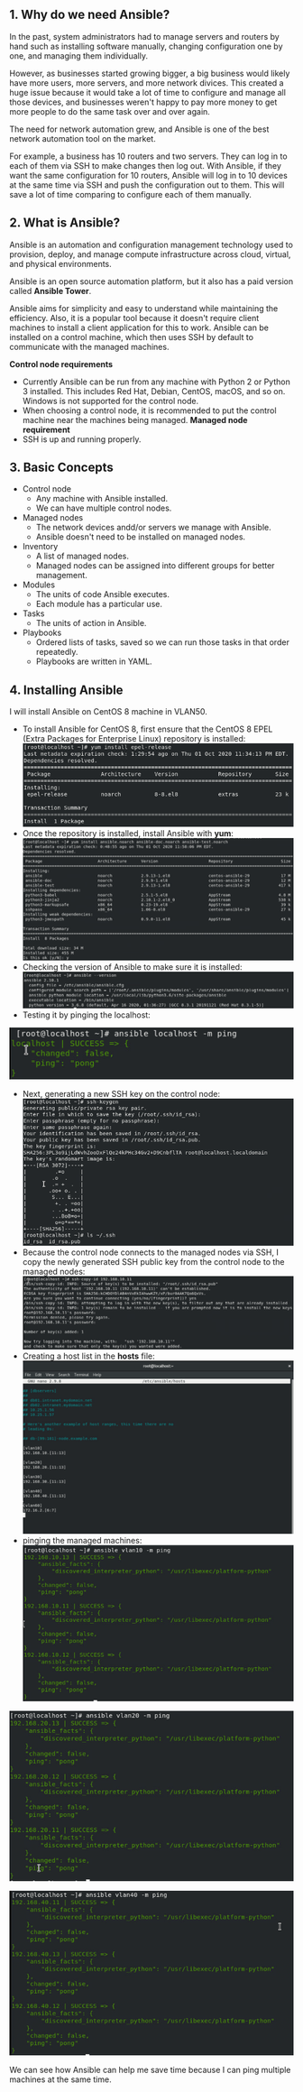 ## 1. Why do we need Ansible?
In the past, system administrators had to manage servers and routers by hand such as installing software manually, changing configuration one by one, and managing them individually.  

However, as businesses started growing bigger, a big business would likely have more users, more servers, and more network divices. This created a huge issue because it would take a lot of time to configure and manage all those devices, and businesses weren't happy to pay more money to get more people to do the same task over and over again. 

The need for network automation grew, and Ansible is one of the best network automation tool on the market. 

For example, a business has 10 routers and two servers. They can log in to each of them via SSH to make changes then log out. With Ansible, if they want the same configuration for 10 routers, Ansible will log in to 10 devices at the same time via SSH and push the configuration out to them. This will save a lot of time comparing to configure each of them manually. 

## 2. What is Ansible?
Ansible is an automation and configuration management technology used to provision, deploy, and manage compute infrastructure across cloud, virtual, and physical environments. 

Ansible is an open source automation platform, but it also has a paid version called **Ansible Tower**. 

Ansible aims for simplicity and easy to understand while maintaining the efficiency. Also, it is a popular tool because it doesn't require client machines to install a client application for this to work. Ansible can be installed on a control machine, which then uses SSH by default to communicate with the managed machines.

**Control node requirements**
* Currently Ansible can be run from any machine with Python 2 or Python 3 installed. This includes Red Hat, Debian, CentOS, macOS, and so on. Windows is not supported for the control node. 
* When choosing a control node, it is recommended to put the control machine near the machines being managed. 
**Managed node requirement**
* SSH is up and running properly. 

## 3. Basic Concepts
* Control node
  * Any machine with Ansible installed.
  * We can have multiple control nodes.
* Managed nodes
  * The network devices andd/or servers we manage with Ansible.
  * Ansible doesn't need to be installed on managed nodes.
* Inventory
  * A list of managed nodes. 
  * Managed nodes can be assigned into different groups for better management. 
* Modules
  * The units of code Ansible executes.
  * Each module has a particular use.
* Tasks
  * The units of action in Ansible.
* Playbooks
  * Ordered lists of tasks, saved so we can run those tasks in that order repeatedly. 
  * Playbooks are written in YAML.
## 4. Installing Ansible
I will install Ansible on CentOS 8 machine in VLAN50.
* To install Ansible for CentOS 8, first ensure that the CentOS 8 EPEL (Extra Packages for Enterprise Linux) repository is installed:
![](https://github.com/greenarrow2019/Ansible-Network-Automation/blob/master/Ansible/images/4.png)
* Once the repository is installed, install Ansible with **yum**:
![](https://github.com/greenarrow2019/Ansible-Network-Automation/blob/master/Ansible/images/1.png)
* Checking the version of Ansible to make sure it is installed:
![](https://github.com/greenarrow2019/Ansible-Network-Automation/blob/master/Ansible/images/2.png)
* Testing it by pinging the localhost:

![](https://github.com/greenarrow2019/Ansible-Network-Automation/blob/master/Ansible/images/3.png)

* Next, generating a new SSH key on the control node:
![](https://github.com/greenarrow2019/Ansible-Network-Automation/blob/master/Ansible/images/5.png)
* Because the control node connects to the managed nodes via SSH, I copy the newly generated SSH public key from the control node to the managed nodes:
![](https://github.com/greenarrow2019/Ansible-Network-Automation/blob/master/Ansible/images/6.png)
* Creating a host list in the **hosts** file:
![](https://github.com/greenarrow2019/Ansible-Network-Automation/blob/master/Ansible/images/8.png)
* pinging the managed machines:
![](https://github.com/greenarrow2019/Ansible-Network-Automation/blob/master/Ansible/images/7.png)

![](https://github.com/greenarrow2019/Ansible-Network-Automation/blob/master/Ansible/images/9.png)

![](https://github.com/greenarrow2019/Ansible-Network-Automation/blob/master/Ansible/images/10.png)

We can see how Ansible can help me save time because I can ping multiple machines at the same time. 

